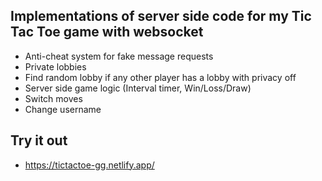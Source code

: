 ## Implementations of server side code for my Tic Tac Toe game with websocket
* Anti-cheat system for fake message requests
* Private lobbies
* Find random lobby if any other player has a lobby with privacy off
* Server side game logic (Interval timer, Win/Loss/Draw)
* Switch moves
* Change username

## Try it out
* https://tictactoe-gg.netlify.app/
